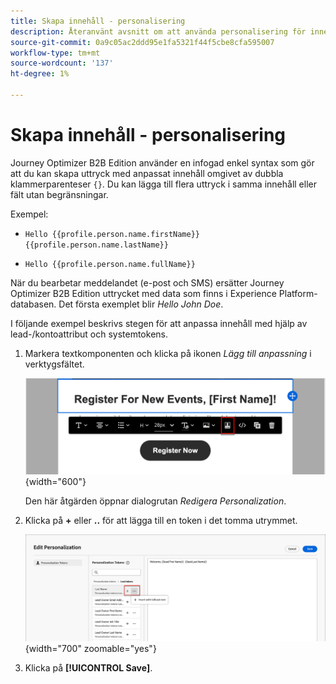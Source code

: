 ```yaml
---
title: Skapa innehåll - personalisering
description: Återanvänt avsnitt om att använda personalisering för innehållsutveckling
source-git-commit: 0a9c05ac2ddd95e1fa5321f44f5cbe8cfa595007
workflow-type: tm+mt
source-wordcount: '137'
ht-degree: 1%

---
```


# Skapa innehåll - personalisering

Journey Optimizer B2B Edition använder en infogad enkel syntax som gör att du kan skapa uttryck med anpassat innehåll omgivet av dubbla klammerparenteser `{}`. Du kan lägga till flera uttryck i samma innehåll eller fält utan begränsningar.

Exempel:

* `Hello {{profile.person.name.firstName}} {{profile.person.name.lastName}}`

* `Hello {{profile.person.name.fullName}}`

När du bearbetar meddelandet (e-post och SMS) ersätter Journey Optimizer B2B Edition uttrycket med data som finns i Experience Platform-databasen. Det första exemplet blir _Hello John Doe_.

I följande exempel beskrivs stegen för att anpassa innehåll med hjälp av lead-/kontoattribut och systemtokens.

1. Markera textkomponenten och klicka på ikonen _Lägg till anpassning_ i verktygsfältet.

   ![Klicka på ikonen Anpassa ](../assets/content-design-shared/visual-designer-personalize-icon.png){width="600"}

   Den här åtgärden öppnar dialogrutan _Redigera Personalization_.

1. Klicka på **+** eller **..** för att lägga till en token i det tomma utrymmet.

   ![Skapa personlig text med hjälp av variabler](../assets/content-design-shared/visual-designer-personalize-dialog.png){width="700" zoomable="yes"}

1. Klicka på **[!UICONTROL Save]**.

